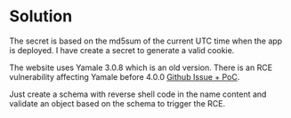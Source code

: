 # Solution

The secret is based on the md5sum of the current UTC time when the app is deployed.
I have create a secret to generate a valid cookie.

The website uses Yamale 3.0.8 which is an old version. There is an RCE vulnerability affecting Yamale before 4.0.0 [Github Issue + PoC](https://github.com/23andMe/Yamale/issues/167).

Just create a schema with reverse shell code in the name content and validate an object based on the schema to trigger the RCE.
